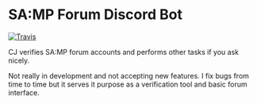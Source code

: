 # SA:MP Forum Discord Bot

[![Travis](https://img.shields.io/travis/Southclaws/cj.svg)](https://travis-ci.org/Southclaws/cj)

CJ verifies SA:MP forum accounts and performs other tasks if you ask nicely.

Not really in development and not accepting new features. I fix bugs from time to time but it serves it purpose as a verification tool and basic forum interface.
